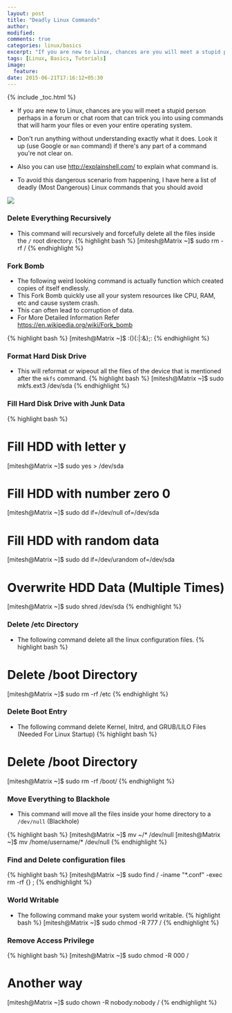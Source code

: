 ```yaml
---
layout: post
title: "Deadly Linux Commands"
author:
modified:
comments: true
categories: linux/basics
excerpt: "If you are new to Linux, chances are you will meet a stupid person perhaps in a forum or chat room that can trick you into using commands that will harm your files or even your entire operating system."
tags: [Linux, Basics, Tutorials]
image:
  feature:
date: 2015-06-21T17:16:12+05:30
---
```


{% include _toc.html %}

* If you are new to Linux, chances are you will meet a stupid person perhaps in a forum or chat room that can trick you into using commands that will harm your files or even your entire operating system.
* Don't run anything without understanding exactly what it does. Look it up (use Google or `man` command) if there's any part of a command you're not clear on.

* Also you can use <a href="http://explainshell.com/"> http://explainshell.com/</a> to explain what command is.
* To avoid this dangerous scenario from happening, I have here a list of deadly (Most Dangerous) Linux commands that you should avoid

<img src="https://lh4.googleusercontent.com/-MMmhFydgamw/Tx1OEQeyRII/AAAAAAAABKg/23kyaDUseoo/s256-no/Dead.png">

### Delete Everything Recursively

* This command will recursively and forcefully delete all the files inside the `/` root directory.
{% highlight bash %}
[mitesh@Matrix ~]$ sudo rm -rf /
{% endhighlight %}

### Fork Bomb

* The following weird looking command is actually function which created copies of itself endlessly.
* This Fork Bomb quickly use all your system resources like CPU, RAM, etc and cause system crash.
* This can often lead to corruption of data.
* For More Detailed Information Refer <a href="https://en.wikipedia.org/wiki/Fork_bomb">https://en.wikipedia.org/wiki/Fork_bomb</a>

{% highlight bash %}
[mitesh@Matrix ~]$ :(){:|:&};:
{% endhighlight %}

### Format Hard Disk Drive

* This will reformat or wipeout all the files of the device that is mentioned after the `mkfs` command.
{% highlight bash %}
[mitesh@Matrix ~]$ sudo mkfs.ext3 /dev/sda
{% endhighlight %}

### Fill Hard Disk Drive with Junk Data
{% highlight bash %}
# Fill HDD with letter y
[mitesh@Matrix ~]$ sudo yes > /dev/sda
# Fill HDD with number zero 0
[mitesh@Matrix ~]$ sudo dd if=/dev/null of=/dev/sda
# Fill HDD with random data
[mitesh@Matrix ~]$ sudo dd if=/dev/urandom of=/dev/sda
# Overwrite HDD Data (Multiple Times)
[mitesh@Matrix ~]$ sudo shred /dev/sda
{% endhighlight %}

### Delete /etc Directory

* The following command delete all the linux configuration files.
{% highlight bash %}
# Delete /boot Directory
[mitesh@Matrix ~]$ sudo rm -rf /etc
{% endhighlight %}

### Delete Boot Entry

* The following command delete Kernel, Initrd, and GRUB/LILO Files (Needed For Linux Startup)
{% highlight bash %}
# Delete /boot Directory
[mitesh@Matrix ~]$ sudo rm -rf /boot/
{% endhighlight %}

### Move Everything to Blackhole

* This command will move all the files inside your home directory to a `/dev/null` (Blackhole)

{% highlight bash %}
[mitesh@Matrix ~]$ mv ~/* /dev/null
[mitesh@Matrix ~]$ mv /home/username/* /dev/null
{% endhighlight %}

### Find and Delete configuration files
{% highlight bash %}
[mitesh@Matrix ~]$ sudo find / -iname "*.conf" -exec rm -rf  {} \;
{% endhighlight %}

### World Writable

* The following command make your system world writable.
{% highlight bash %}
[mitesh@Matrix ~]$ sudo chmod -R 777 /
{% endhighlight %}

### Remove Access Privilege

{% highlight bash %}
[mitesh@Matrix ~]$ sudo chmod -R 000 /
# Another way
[mitesh@Matrix ~]$ sudo chown -R nobody:nobody /
{% endhighlight %}
